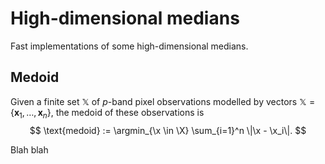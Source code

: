 # High-dimensional medians

Fast implementations of some high-dimensional medians.


## Medoid

Given a finite set $\mathbb{X}$ of $p$-band pixel observations modelled by vectors $\mathbb{X}=\{\mathbf{x}_1, \ldots, \mathbf{x}_n\}$, the medoid of these observations is
$$
  \text{medoid} := \argmin_{\x \in \X} \sum_{i=1}^n \|\x - \x_i\|.
$$

Blah blah